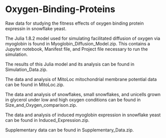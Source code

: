 # Oxygen-Binding-Proteins
Raw data for studying the fitness effects of oxygen binding protein expressin in snowflake yeast.

The Julia 1.8.2 model used for simulating facilitated diffusion of oxygen via myoglobin is found in Myoglobin_Diffusion_Model.zip. This contains a Jupyter notebook, Manifest file, and Project file necessary to run the simulation.

The results of this Julia model and its analysis can be found in Simulation_Data.zip.

The data and analysis of MitoLoc mitochondrial membrane potential data can be found in MitoLoc.zip.

The data and analysis of snowflakes, small snowflakes, and unicells grown in glycerol under low and high oxygen conditions can be found in Size_and_Oxygen_comparison.zip.

The data and analysis of induced myoglobin expression in snowflake yeast can be found in Induced_Expression.zip.

Supplementary data can be found in Supplementary_Data.zip.
